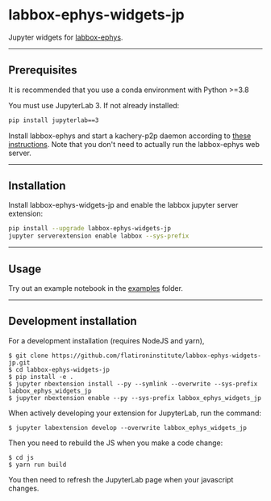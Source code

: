 # labbox-ephys-widgets-jp

Jupyter widgets for [labbox-ephys](https://github.com/flatironinstitute/labbox-ephys).

---
## Prerequisites

It is recommended that you use a conda environment with Python >=3.8

You must use JupyterLab 3. If not already installed:

```bash
pip install jupyterlab==3
```

Install labbox-ephys and start a kachery-p2p daemon according to [these instructions](https://github.com/flatironinstitute/labbox-ephys/blob/main/doc/labbox_ephys_web_server.md). Note that you don't need to actually run the labbox-ephys web server.

---
## Installation

Install labbox-ephys-widgets-jp and enable the labbox jupyter server extension:

```bash
pip install --upgrade labbox-ephys-widgets-jp
jupyter serverextension enable labbox --sys-prefix
```

---
## Usage

Try out an example notebook in the [examples](./examples) folder.

---
## Development installation

For a development installation (requires NodeJS and yarn),

    $ git clone https://github.com/flatironinstitute/labbox-ephys-widgets-jp.git
    $ cd labbox-ephys-widgets-jp
    $ pip install -e .
    $ jupyter nbextension install --py --symlink --overwrite --sys-prefix labbox_ephys_widgets_jp
    $ jupyter nbextension enable --py --sys-prefix labbox_ephys_widgets_jp

When actively developing your extension for JupyterLab, run the command:

    $ jupyter labextension develop --overwrite labbox_ephys_widgets_jp

Then you need to rebuild the JS when you make a code change:

    $ cd js
    $ yarn run build

You then need to refresh the JupyterLab page when your javascript changes.
